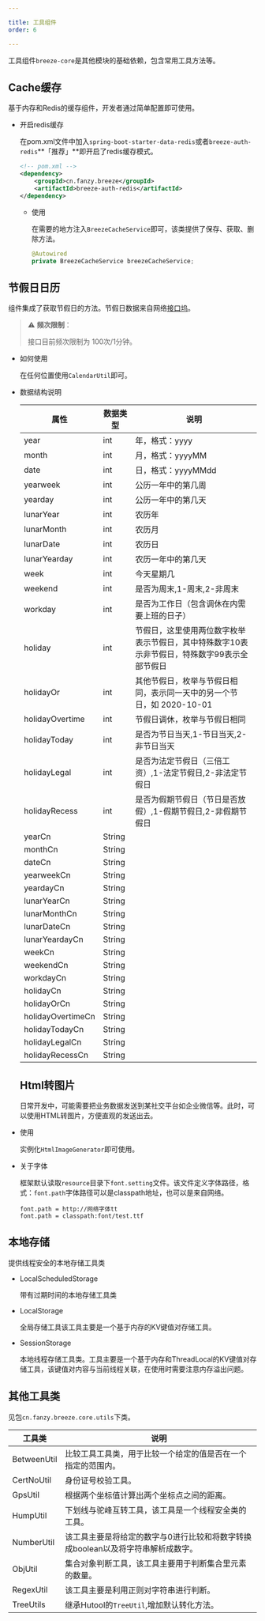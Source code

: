 ```yaml
---  

title: 工具组件  
order: 6 

---
```


工具组件`breeze-core`是其他模块的基础依赖，包含常用工具方法等。

## Cache缓存

基于内存和Redis的缓存组件，开发者通过简单配置即可使用。

* 开启redis缓存
  
  在pom.xml文件中加入`spring-boot-starter-data-redis`或者`breeze-auth-redis`**「推荐」**即开启了redis缓存模式。
  
  ```xml
  <!-- pom.xml -->
  <dependency>
      <groupId>cn.fanzy.breeze</groupId>
      <artifactId>breeze-auth-redis</artifactId>
  </dependency>
  ```
  
  * 使用
    
    在需要的地方注入`BreezeCacheService`即可，该类提供了保存、获取、删除方法。
    
    ```java
    @Autowired
    private BreezeCacheService breezeCacheService;
    ```

## 节假日日历

组件集成了获取节假日的方法。节假日数据来自网络[接口坞](http://www.apihubs.cn/#/)。

> ⚠️ **频次限制**：
> 
> 接口目前频次限制为 100次/1分钟。

* 如何使用
  
  在任何位置使用`CalendarUtil`即可。

* 数据结构说明
  
  | 属性                | 数据类型   | 说明                                               |
  | ----------------- | ------ | ------------------------------------------------ |
  | year              | int    | 年，格式：yyyy                                        |
  | month             | int    | 月，格式：yyyyMM                                      |
  | date              | int    | 日，格式：yyyyMMdd                                    |
  | yearweek          | int    | 公历一年中的第几周                                        |
  | yearday           | int    | 公历一年中的第几天                                        |
  | lunarYear         | int    | 农历年                                              |
  | lunarMonth        | int    | 农历月                                              |
  | lunarDate         | int    | 农历日                                              |
  | lunarYearday      | int    | 农历一年中的第几天                                        |
  | week              | int    | 今天星期几                                            |
  | weekend           | int    | 是否为周末,1-周末,2-非周末                                 |
  | workday           | int    | 是否为工作日（包含调休在内需要上班的日子）                            |
  | holiday           | int    | 节假日，这里使用两位数字枚举表示节假日，其中特殊数字10表示非节假日，特殊数字99表示全部节假日 |
  | holidayOr         | int    | 其他节假日，枚举与节假日相同，表示同一天中的另一个节日，如 2020-10-01         |
  | holidayOvertime   | int    | 节假日调休，枚举与节假日相同                                   |
  | holidayToday      | int    | 是否为节日当天,1-节日当天,2-非节日当天                           |
  | holidayLegal      | int    | 是否为法定节假日（三倍工资）,1-法定节假日,2-非法定节假日                  |
  | holidayRecess     | int    | 是否为假期节假日（节日是否放假）,1-假期节假日,2-非假期节假日                |
  | yearCn            | String |                                                  |
  | monthCn           | String |                                                  |
  | dateCn            | String |                                                  |
  | yearweekCn        | String |                                                  |
  | yeardayCn         | String |                                                  |
  | lunarYearCn       | String |                                                  |
  | lunarMonthCn      | String |                                                  |
  | lunarDateCn       | String |                                                  |
  | lunarYeardayCn    | String |                                                  |
  | weekCn            | String |                                                  |
  | weekendCn         | String |                                                  |
  | workdayCn         | String |                                                  |
  | holidayCn         | String |                                                  |
  | holidayOrCn       | String |                                                  |
  | holidayOvertimeCn | String |                                                  |
  | holidayTodayCn    | String |                                                  |
  | holidayLegalCn    | String |                                                  |
  | holidayRecessCn   | String |                                                  |
  
  ## Html转图片
  
  日常开发中，可能需要把业务数据发送到某社交平台如企业微信等。此时，可以使用HTML转图片，方便直观的发送出去。

* 使用
  
  实例化`HtmlImageGenerator`即可使用。

* 关于字体
  
  框架默认读取`resource`目录下`font.setting`文件。该文件定义字体路径，格式：`font.path`字体路径可以是classpath地址，也可以是来自网络。
  
  ```properties
  font.path = http://网络字体tt
  font.path = classpath:font/test.ttf
  ```

## 本地存储

提供线程安全的本地存储工具类

* LocalScheduledStorage 
  
  带有过期时间的本地存储工具类

* LocalStorage
  
  全局存储工具该工具主要是一个基于内存的KV键值对存储工具。

* SessionStorage
  
  本地线程存储工具类。工具主要是一个基于内存和ThreadLocal的KV键值对存储工具，该键值对内容与当前线程关联，在使用时需要注意内存溢出问题。

## 其他工具类

见包`cn.fanzy.breeze.core.utils`下类。

| 工具类         | 说明                                           |
| ----------- | -------------------------------------------- |
| BetweenUtil | 比较工具工具类，用于比较一个给定的值是否在一个指定的范围内。               |
| CertNoUtil  | 身份证号校验工具。                                    |
| GpsUtil     | 根据两个坐标值计算出两个坐标点之间的距离。                        |
| HumpUtil    | 下划线与驼峰互转工具，该工具是一个线程安全类的工具。                   |
| NumberUtil  | 该工具主要是将给定的数字与0进行比较和将数字转换成boolean以及将字符串解析成数字。 |
| ObjUtil     | 集合对象判断工具，该工具主要用于判断集合里元素的数量。                  |
| RegexUtil   | 该工具主要是利用正则对字符串进行判断。                          |
| TreeUtils   | 继承Hutool的`TreeUtil`,增加默认转化方法。                |


